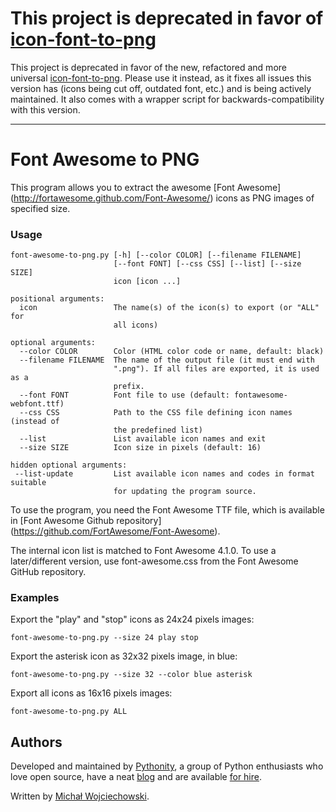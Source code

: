 # This project is deprecated in favor of [icon-font-to-png](https://github.com/Pythonity/icon-font-to-png)

This project is deprecated in favor of the new, refactored and more universal [icon-font-to-png](https://github.com/Pythonity/icon-font-to-png).
Please use it instead, as it fixes all issues this version has (icons being cut off, outdated font, etc.) and is being actively maintained. It also comes with a wrapper script for backwards-compatibility with this version.

---

Font Awesome to PNG
===================

This program allows you to extract the awesome
[Font Awesome] (http://fortawesome.github.com/Font-Awesome/) icons as PNG images
of specified size.

### Usage

    font-awesome-to-png.py [-h] [--color COLOR] [--filename FILENAME]
                           [--font FONT] [--css CSS] [--list] [--size SIZE]
                           icon [icon ...]

    positional arguments:
      icon                 The name(s) of the icon(s) to export (or "ALL" for
                           all icons)

    optional arguments:
      --color COLOR        Color (HTML color code or name, default: black)
      --filename FILENAME  The name of the output file (it must end with
                           ".png"). If all files are exported, it is used as a
                           prefix.
      --font FONT          Font file to use (default: fontawesome-webfont.ttf)
      --css CSS            Path to the CSS file defining icon names (instead of
                           the predefined list)
      --list               List available icon names and exit
      --size SIZE          Icon size in pixels (default: 16)

    hidden optional arguments:
     --list-update         List available icon names and codes in format suitable
                           for updating the program source.

To use the program, you need the Font Awesome TTF file, which is available in
[Font Awesome Github repository] (https://github.com/FortAwesome/Font-Awesome).

The internal icon list is matched to Font Awesome 4.1.0.  To use a later/different
version, use font-awesome.css from the Font Awesome GitHub repository.

### Examples

Export the "play" and "stop" icons as 24x24 pixels images:

    font-awesome-to-png.py --size 24 play stop

Export the asterisk icon as 32x32 pixels image, in blue:

    font-awesome-to-png.py --size 32 --color blue asterisk

Export all icons as 16x16 pixels images:

    font-awesome-to-png.py ALL

## Authors
Developed and maintained by [Pythonity][pythonity], a group of Python enthusiasts who love open source, have a neat [blog][pythonity blog] and are available [for hire][pythonity].

Written by [Michał Wojciechowski][odyniec].


[odyniec]: https://github.com/odyniec
[pythonity]: https://pythonity.com
[pythonity blog]: http://blog.pythonity.com
